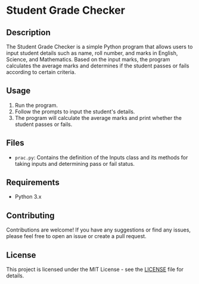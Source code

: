 # Student Grade Checker

## Description
The Student Grade Checker is a simple Python program that allows users to input student details such as name, roll number, and marks in English, Science, and Mathematics. Based on the input marks, the program calculates the average marks and determines if the student passes or fails according to certain criteria.

## Usage
1. Run the program.
2. Follow the prompts to input the student's details.
3. The program will calculate the average marks and print whether the student passes or fails.

## Files
- `prac.py`: Contains the definition of the Inputs class and its methods for taking inputs and determining pass or fail status.

## Requirements
- Python 3.x

## Contributing
Contributions are welcome! If you have any suggestions or find any issues, please feel free to open an issue or create a pull request.

## License
This project is licensed under the MIT License - see the [LICENSE](LICENSE) file for details.
